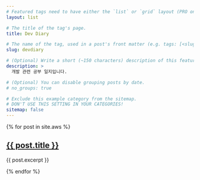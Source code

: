 ```yaml
---
# Featured tags need to have either the `list` or `grid` layout (PRO only).
layout: list

# The title of the tag's page.
title: Dev Diary

# The name of the tag, used in a post's front matter (e.g. tags: [<slug>]).
slug: devdiary

# (Optional) Write a short (~150 characters) description of this featured tag.
description: >
  개발 관련 공부 일지입니다. 

# (Optional) You can disable grouping posts by date.
# no_groups: true

# Exclude this example category from the sitemap.
# DON'T USE THIS SETTING IN YOUR CATEGORIES!
sitemap: false
---
```


{% for post in site.aws %}
  <h2><a href="{{ post.url }}">{{ post.title }}</a></h2>
  <p>{{ post.excerpt }}</p>
{% endfor %}